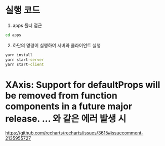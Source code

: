 # 실행 코드

1. apps 폴더 접근

```cmd
cd apps
```

2. 하단의 명령어 실행하여 서버와 클라이언트 실행

```cmd
yarn install
yarn start-server
yarn start-client
```

# XAxis: Support for defaultProps will be removed from function components in a future major release. ... 와 같은 에러 발생 시

<https://github.com/recharts/recharts/issues/3615#issuecomment-2135955727>
